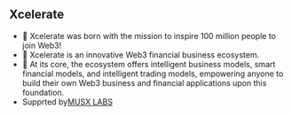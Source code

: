 ## Xcelerate
- 🫡 Xcelerate was born with the mission to inspire 100 million people to join Web3! 
- 🚀 Xcelerate is an innovative Web3 financial business ecosystem. 
- 🤖 At its core, the ecosystem offers intelligent business models, smart financial models, and intelligent trading models, empowering anyone to build their own Web3 business and financial applications upon this foundation.
- Supprted by[MUSX LABS](https://www.musxlabs.com/)

